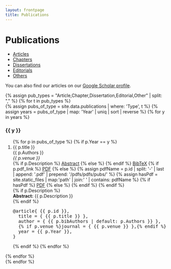 ```yaml
---
layout: frontpage
title: Publications
---
```


<link rel="stylesheet" href="https://cdnjs.cloudflare.com/ajax/libs/font-awesome/6.5.1/css/all.min.css">
<link rel="stylesheet" href="{{ ASSET_PATH }}/css/publications.css">

# Publications

<div class="navbar">
    <div class="navbar-inner">
        <ul id="pub-tabs" class="nav nav-tabs">
            <li id="tab-article" class="active"><a href="javascript:showPubType('Article')">Articles</a></li>
            <li id="tab-chapter"><a href="javascript:showPubType('Chapter')">Chapters</a></li>
            <li id="tab-dissertation"><a href="javascript:showPubType('Dissertation')">Dissertations</a></li>
            <li id="tab-editorial"><a href="javascript:showPubType('Editorial')">Editorials</a></li>
            <li id="tab-other"><a href="javascript:showPubType('Other')">Others</a></li>
        </ul>
    </div>
</div>

<p>
You can also find our articles on our
<a href="https://scholar.google.com/citations?hl=en&user=ZvYwdsUAAAAJ">Google Scholar profile</a>.
</p>

<div id="pub-lists">
{% assign pub_types = "Article,Chapter,Dissertation,Editorial,Other" | split: "," %}
{% for t in pub_types %}
  <div id="pub-{{ t | downcase }}" class="pub-type{% if forloop.first %} active{% endif %}">
    {% assign pubs_of_type = site.data.publications | where: 'Type', t %}
    {% assign years = pubs_of_type | map: 'Year' | uniq | sort | reverse %}
    {% for y in years %}
      <h3 class="pubyear">{{ y }}</h3>
      <ol>
      {% for p in pubs_of_type %}
        {% if p.Year == y %}
          <li class="pub-entry">
            <span class="pub-title">{{ p.title }}</span><br>
            <span class="pub-authors">{{ p.Authors }}</span><br>
            <em>{{ p.venue }}</em>
            <div class="pub-icons">
              {% if p.Description %}
                <a href="javascript:void(0);" onclick="toggleSection('tab-abs-{{ p.id }}')" class="pub-action"><i class="fas fa-file-alt"></i> Abstract</a>
              {% else %}
                <i class="fas fa-file-alt disabled"></i>
              {% endif %}
              <a href="javascript:void(0);" onclick="toggleSection('tab-bib-{{ p.id }}')" class="pub-action"><i class="fas fa-code"></i> BibTeX</a>
              {% if p.pdf_link %}
                <a href="{{ p.pdf_link }}" target="_blank" class="pub-action"><i class="fas fa-file-pdf"></i> PDF</a>
              {% else %}
                {% assign pdfName = p.id | split: '-' | last | append: '.pdf' | prepend: '/pdfs/pdfs/pubs/' %}
                {% assign hasPdf = site.static_files | map:'path' | join:' ' | contains: pdfName %}
                {% if hasPdf %}
                  <a href="{{ pdfName }}" target="_blank" class="pub-action"><i class="fas fa-file-pdf"></i> PDF</a>
                {% else %}
                  <i class="fas fa-file-pdf disabled"></i>
                {% endif %}
              {% endif %}
            </div>
            {% if p.Description %}
            <div id="tab-abs-{{ p.id }}" class="pub-abstract">
              <strong>Abstract:</strong> {{ p.Description }}
            </div>
            {% endif %}
            <pre id="tab-bib-{{ p.id }}" class="pub-bibtex">@article{ {{ p.id }},
  title = { {{ p.title }} },
  author = { {{ p.bibAuthors | default: p.Authors }} },
  {% if p.venue %}journal = { {{ p.venue }} },{% endif %}
  year = {{ p.Year }},
}</pre>
          </li>
        {% endif %}
      {% endfor %}
      </ol>
    {% endfor %}
  </div>
{% endfor %}
</div>

<script>
function showPubType(type){
  document.querySelectorAll('.pub-type').forEach(function(div){
    if(div.id === 'pub-'+type.toLowerCase()){
      div.classList.add('active');
    } else {
      div.classList.remove('active');
    }
  });
  document.querySelectorAll('#pub-tabs li').forEach(function(li){
    if(li.id === 'tab-'+type.toLowerCase()){
      li.classList.add('active');
    } else {
      li.classList.remove('active');
    }
  });
}

function toggleSection(sectionId){
  var el = document.getElementById(sectionId);
  if(!el) return;
  el.classList.toggle('show');
}
</script>
